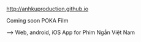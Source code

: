 http://anhkuproduction.github.io

Coming soon POKA Film

--> Web, android, iOS App for Phim Ngắn Việt Nam
